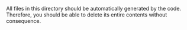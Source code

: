 All files in this directory should be automatically generated by the code. Therefore, you should be able to delete its entire contents without consequence.
